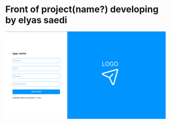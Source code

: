 # Front of project(name?) developing by elyas saedi

<img src="https://github.com/ESG-6566/salari_saedi_messenger_final_project/blob/main/informaitions/register%20page%20demo%20pic.png" width="1000"/>

